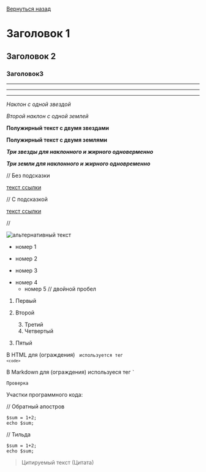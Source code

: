 [Вернуться назад](../readme.md)
# Заголовок 1
## Заголовок 2
### Заголовок3
***
***
***
*Наклон с одной звездой*

_Второй наклон с одной землей_

**Полужирный текст с двумя звездами**

__Полужирный текст с двумя землями__

***Три звезды для наклонного и жирного одноверменно***

___Три земли для наклонного и жирного одновременно___

// Без подсказки

[текст ссылки](http://example.com/link)

// С подсказкой 

[текст ссылки](http://example.com/link "Подсказка")

//

![альтернативный текст](https://i.imgur.com/3uj9teq.png "Title")

* номер 1
+ номер 2
- номер 3

* номер 4
  * номер 5 // двойной пробел

1. Первый
2. Второй

   3. Третий
   5. Четвертый

5. Пятый


В HTML для (ограждения) <code> используется тег `<code>`
</code>


В Markdown для (ограждения) используеся тег `` ` ``

`Проверка`

Участки программного кода:

// Обратный апостров

```php=
$sum = 1+2;
echo $sum;
```

// Тильда
~~~php=
$sum = 1+2;
echo $sum;
~~~

> Цитируемый текст (Цитата)
